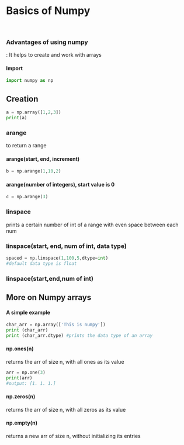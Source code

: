 # Basics of Numpy 
<br>

### Advantages of using numpy
: It helps to create and work with arrays

#### Import
```py
import numpy as np
```

## Creation
```py
a = np.array([1,2,3])
print(a)
```
### arange
to return a range

#### arange(start, end, increment) 
```py
b = np.arange(1,10,2)
```
#### arange(number of integers), start value is 0
```py
c = np.arange(3)
```

### linspace
prints a certain number of int of a range with even space between each num

### linspace(start, end, num of int, data type)
```py
spaced = np.linspace(1,100,5,dtype=int)
#default data type is float 
```

### linspace(start,end,num of int)

## More on Numpy arrays
#### A simple example
```py
char_arr = np.array(['This is numpy'])
print (char_arr)
print (char_arr.dtype) #prints the data type of an array
```

#### np.ones(n)
returns the arr of size n, with all ones as its value
```py
arr = np.one(3)
print(arr)
#output: [1. 1. 1.]
```

#### np.zeros(n)
returns the arr of size n, with all zeros as its value

#### np.empty(n)
returns a new arr of size n, without initializing its entries

